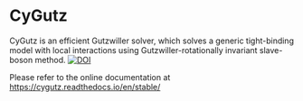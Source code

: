 CyGutz
======

CyGutz is an efficient Gutzwiller solver,
which solves a generic tight-binding model with local interactions
using Gutzwiller-rotationally invariant slave-boson method.
[![DOI](https://zenodo.org/badge/doi/10.5281/zenodo.14076.svg)](http://dx.doi.org/10.5281/zenodo.14076)

Please refer to the online documentation at 
https://cygutz.readthedocs.io/en/stable/
